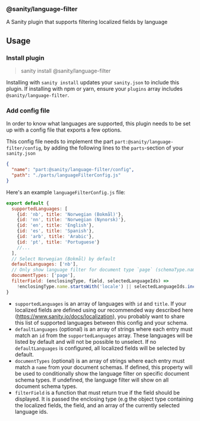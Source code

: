 ### @sanity/language-filter

A Sanity plugin that supports filtering localized fields by language

## Usage

### Install plugin

> sanity install @sanity/language-filter

Installing with `sanity install` updates your `sanity.json` to include this plugin. If installing with npm or yarn, ensure your `plugins` array includes `@sanity/language-filter`.

### Add config file

In order to know what languages are supported, this plugin needs to be set up with a config file that exports a few options.

This config file needs to implement the part `part:@sanity/language-filter/config`, by adding the following lines to the `parts`-section of your `sanity.json`

```json
{
  "name": "part:@sanity/language-filter/config",
  "path": "./parts/languageFilterConfig.js"
}
```

Here's an example `languageFilterConfig.js` file:

```js
export default {
  supportedLanguages: [
    {id: 'nb', title: 'Norwegian (Bokmål)'},
    {id: 'nn', title: 'Norwegian (Nynorsk)'},
    {id: 'en', title: 'English'},
    {id: 'es', title: 'Spanish'},
    {id: 'arb', title: 'Arabic'},
    {id: 'pt', title: 'Portuguese'}
    //...
  ],
  // Select Norwegian (Bokmål) by default
  defaultLanguages: ['nb'],
  // Only show language filter for document type `page` (schemaType.name)
  documentTypes: ['page'],
  filterField: (enclosingType, field, selectedLanguageIds) =>
    !enclosingType.name.startsWith('locale') || selectedLanguageIds.includes(field.name)
}
```

- `supportedLanguages` is an array of languages with `id` and `title`. If your localized fields are defined using our recommended way described here (https://www.sanity.io/docs/localization), you probably want to share this list of supported languages between this config and your schema.
- `defaultLanguages` (optional) is an array of strings where each entry must match an `id` from the `supportedLanguages` array. These languages will be listed by default and will not be possible to unselect. If no `defaultLanguages` is configured, all localized fields will be selected by default.
- `documentTypes` (optional) is an array of strings where each entry must match a `name` from your document schemas. If defined, this property will be used to conditionally show the language filter on specific document schema types. If undefined, the language filter will show on all document schema types.
- `filterField` is a function that must return true if the field should be displayed. It is passed the enclosing type (e.g the object type containing the localized fields, the field, and an array of the currently selected language ids.

